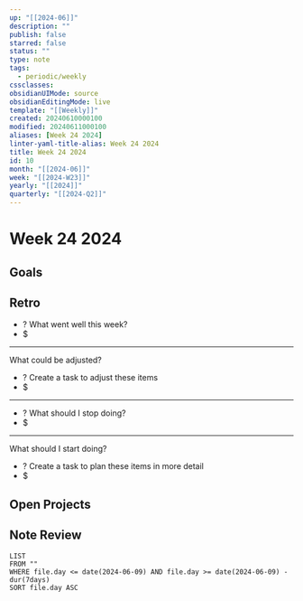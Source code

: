 ```yaml
---
up: "[[2024-06]]"
description: ""
publish: false
starred: false
status: ""
type: note
tags:
  - periodic/weekly
cssclasses: 
obsidianUIMode: source
obsidianEditingMode: live
template: "[[Weekly]]"
created: 20240610000100
modified: 20240611000100
aliases: [Week 24 2024]
linter-yaml-title-alias: Week 24 2024
title: Week 24 2024
id: 10
month: "[[2024-06]]"
week: "[[2024-W23]]"
yearly: "[[2024]]"
quarterly: "[[2024-Q2]]"
---
```


# Week 24 2024

## Goals


## Retro

- ? What went well this week?
- $


---

What could be adjusted?

- ? Create a task to adjust these items
- $

---

- ? What should I stop doing?
- $


---

What should I start doing?

- ? Create a task to plan these items in more detail
- $

## Open Projects

## Note Review

```
LIST
FROM ""
WHERE file.day <= date(2024-06-09) AND file.day >= date(2024-06-09) - dur(7days)
SORT file.day ASC
```
